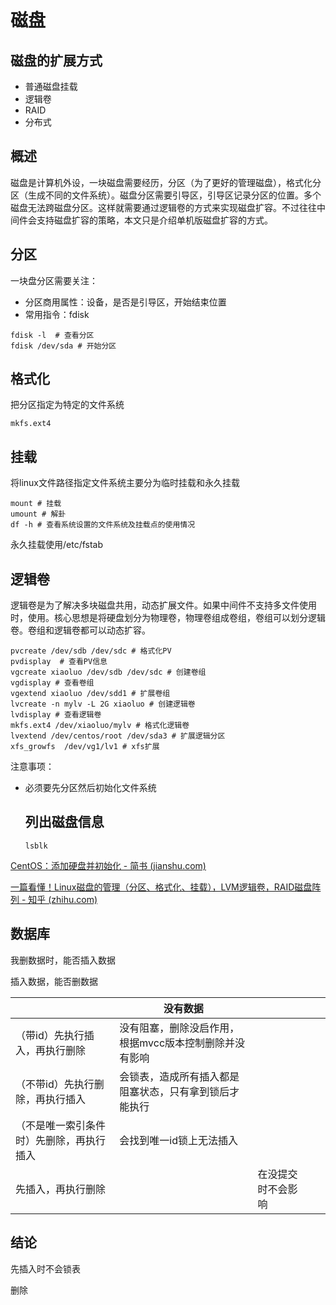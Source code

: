 # 磁盘

## 磁盘的扩展方式

+ 普通磁盘挂载
+ 逻辑卷
+ RAID
+ 分布式

## 概述

磁盘是计算机外设，一块磁盘需要经历，分区（为了更好的管理磁盘），格式化分区（生成不同的文件系统）。磁盘分区需要引导区，引导区记录分区的位置。多个磁盘无法跨磁盘分区。这样就需要通过逻辑卷的方式来实现磁盘扩容。不过往往中间件会支持磁盘扩容的策略，本文只是介绍单机版磁盘扩容的方式。

## 分区

一块盘分区需要关注：

+ 分区商用属性：设备，是否是引导区，开始结束位置
+ 常用指令：fdisk

```shell
fdisk -l  # 查看分区
fdisk /dev/sda # 开始分区
```



## 格式化

把分区指定为特定的文件系统

```shell
mkfs.ext4
```

## 挂载

将linux文件路径指定文件系统主要分为临时挂载和永久挂载

```shell
mount # 挂载
umount # 解卦
df -h # 查看系统设置的文件系统及挂载点的使用情况
```

永久挂载使用/etc/fstab

## 逻辑卷

逻辑卷是为了解决多块磁盘共用，动态扩展文件。如果中间件不支持多文件使用时，使用。核心思想是将硬盘划分为物理卷，物理卷组成卷组，卷组可以划分逻辑卷。卷组和逻辑卷都可以动态扩容。

```shell
pvcreate /dev/sdb /dev/sdc # 格式化PV
pvdisplay  # 查看PV信息
vgcreate xiaoluo /dev/sdb /dev/sdc # 创建卷组
vgdisplay # 查看卷组
vgextend xiaoluo /dev/sdd1 # 扩展卷组
lvcreate -n mylv -L 2G xiaoluo # 创建逻辑卷
lvdisplay # 查看逻辑卷
mkfs.ext4 /dev/xiaoluo/mylv # 格式化逻辑卷
lvextend /dev/centos/root /dev/sda3 # 扩展逻辑分区
xfs_growfs  /dev/vg1/lv1 # xfs扩展
```

注意事项：

+ 必须要先分区然后初始化文件系统

  ## 列出磁盘信息
  
  ```
  lsblk
  ```
  
  
  
  
  
  

[CentOS：添加硬盘并初始化 - 简书 (jianshu.com)](https://www.jianshu.com/p/fb5f82cf7153)

[一篇看懂！Linux磁盘的管理（分区、格式化、挂载），LVM逻辑卷，RAID磁盘阵列 - 知乎 (zhihu.com)](https://zhuanlan.zhihu.com/p/296777898)

## 数据库

我删数据时，能否插入数据

插入数据，能否删数据



|                                          | 没有数据                                               |                    |      |      |
| ---------------------------------------- | ------------------------------------------------------ | ------------------ | ---- | ---- |
| （带id）先执行插入，再执行删除           | 没有阻塞，删除没启作用，根据mvcc版本控制删除并没有影响 |                    |      |      |
| （不带id）先执行删除，再执行插入         | 会锁表，造成所有插入都是阻塞状态，只有拿到锁后才能执行 |                    |      |      |
| （不是唯一索引条件时）先删除，再执行插入 | 会找到唯一id锁上无法插入                               |                    |      |      |
| 先插入，再执行删除                       |                                                        | 在没提交时不会影响 |      |      |

## 结论

先插入时不会锁表



删除

